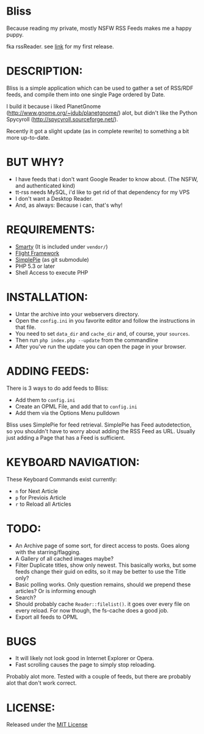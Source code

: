 # Bliss

Because reading my private, mostly NSFW RSS Feeds makes me a happy puppy.

fka rssReader. see [link](http://claus.beerta.de/blog/09ce5c79e6426fcb5cbacf2b714c4edf) for my first release.

# DESCRIPTION:

Bliss is a simple application which can be used to gather a set of RSS/RDF feeds, 
and compile them into one single Page ordered by Date.

I build it because i liked PlanetGnome (http://www.gnome.org/~jdub/planetgnome/) alot, but
didn't like the Python Spycyroll (http://spycyroll.sourceforge.net/).

Recently it got a slight update (as in complete rewrite) to something a bit more up-to-date.

# BUT WHY?

* I have feeds that i don't want Google Reader to know about. (The NSFW, and authenticated kind)
* tt-rss needs MySQL, i'd like to get rid of that dependency for my VPS
* I don't want a Desktop Reader.
* And, as always: Because i can, that's why!

# REQUIREMENTS:

* [Smarty](http://www.smarty.net/) (It is included under `vendor/`)
* [Flight Framework](https://github.com/mikecao/flight)
* [SimplePie](https://github.com/simplepie) (as git submodule)
* PHP 5.3 or later
* Shell Access to execute PHP
	
# INSTALLATION:
	
* Untar the archive into your webservers directory. 
* Open the `config.ini` in you favorite editor and follow the instructions in that file.
* You need to set `data_dir` and `cache_dir` and, of course, your `sources`.
* Then run `php index.php --update` from the commandline
* After you've run the update you can open the page in your browser.

# ADDING FEEDS:

There is 3 ways to do add feeds to Bliss:

* Add them to `config.ini`
* Create an OPML File, and add that to `config.ini`
* Add them via the Options Menu pulldown

Bliss uses SimplePie for feed retrieval. SimplePie has Feed autodetection, so you shouldn't have to 
worry about adding the RSS Feed as URL. Usually just adding a Page that has a Feed is sufficient.

# KEYBOARD NAVIGATION:

These Keyboard Commands exist currently:

* `n` for Next Article
* `p` for Previois Article
* `r` to Reload all Articles
	
# TODO:
	
* An Archive page of some sort, for direct access to posts. Goes along with the starring/flagging.
* A Gallery of all cached images maybe?
* Filter Duplicate titles, show only newest. This basically works, but some feeds change their guid on edits, so it may be better to use the Title only?
* Basic polling works. Only question remains, should we prepend these articles? Or is informing enough
* Search?
* Should probably cache `Reader::filelist()`. it goes over every file on every reload. For now though, the fs-cache does a good job.
* Export all feeds to OPML

# BUGS

* It will likely not look good in Internet Explorer or Opera.
* Fast scrolling causes the page to simply stop reloading.

Probably alot more. Tested with a couple of feeds, but there are probably alot that don't work correct.

# LICENSE:

Released under the [MIT License](http://www.opensource.org/licenses/mit-license.php)

